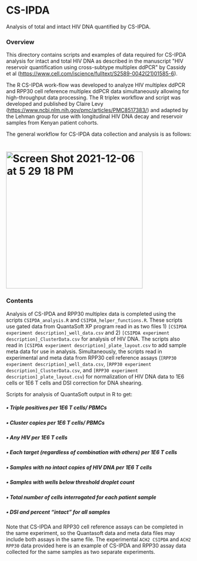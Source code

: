 # CS-IPDA
Analysis of total and intact HIV DNA quantified by CS-IPDA. 

### **Overview**
This directory contains scripts and examples of data required for CS-IPDA analysis for intact and total HIV DNA as described in the manuscript "HIV reservoir quantification using cross-subtype multiplex ddPCR" by Cassidy et al (https://www.cell.com/iscience/fulltext/S2589-0042(21)01585-6).   

The R CS-IPDA work-flow was developed to analyze HIV multiplex ddPCR and RPP30 cell reference multiplex ddPCR data simultaneously allowing for high-throughput data processing. The R triplex workflow and script was developed and published by Claire Levy (https://www.ncbi.nlm.nih.gov/pmc/articles/PMC8517383/) and adapted by the Lehman group for use with longitudinal HIV DNA decay and reservoir samples from Kenyan patient cohorts. 

The general workflow for CS-IPDA data collection and analysis is as follows: 
# <img width="371" alt="Screen Shot 2021-12-06 at 5 29 18 PM" src="https://user-images.githubusercontent.com/94940751/144949214-27444e56-d220-429d-9077-8fdc86e6d7fe.png">

### **Contents**
Analysis of CS-IPDA and RPP30 multiplex data is completed using the scripts `CSIPDA_analysis.R` and `CSIPDA_helper_functions.R`. These scripts use gated data from QuantaSoft XP program read in as two files 1) `[CSIPDA experiment description]_well_data.csv` and 2) `[CSIPDA experiment description]_ClusterData.csv` for analysis of HIV DNA. The scripts also read in `[CSIPDA experiment description]_plate_layout.csv` to add sample meta data for use in analysis. Simultaneously, the scripts read in experimental and meta data from RPP30 cell reference assays (`[RPP30 experiment description]_well_data.csv`, `[RPP30 experiment description]_ClusterData.csv`, and `[RPP30 experiment description]_plate_layout.csv`) for normalization of HIV DNA data to 1E6 cells or 1E6 T cells and DSI correction for DNA shearing. 


Scripts for analysis of QuantaSoft output in R to get: 
##### •	Triple positives per 1E6 T cells/ PBMCs
##### •	Cluster copies per 1E6 T cells/ PBMCs
##### •	Any HIV per 1E6 T cells
##### •	Each target (regardless of combination with others) per 1E6 T cells
##### •	Samples with no intact copies of HIV DNA per 1E6 T cells 
##### •	Samples with wells below threshold droplet count
##### •	Total number of cells interrogated for each patient sample
##### •	DSI and percent “intact” for all samples



Note that CS-IPDA and RPP30 cell reference assays can be completed in the same experiment, so the Quantasoft data and meta data files may include both assays in the same file. The experimental `ACH2 CSIPDA` and `ACH2 RPP30` data provided here is an example of CS-IPDA and RPP30 assay data collected for the same samples as two separate experiments.  



